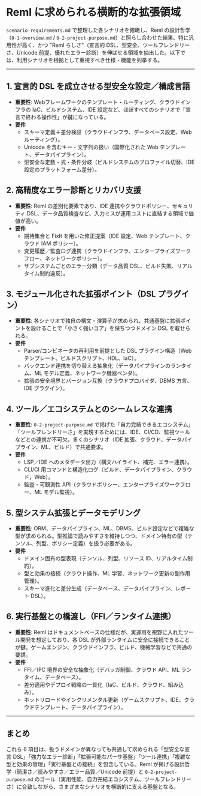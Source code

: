 # Reml に求められる横断的な拡張領域

`scenario-requirements.md` で整理した各シナリオを俯瞰し、Reml の設計哲学（`0-1-overview.md` / `0-2-project-purpose.md`）と照らし合わせた結果、特に汎用性が高く、かつ "Reml らしさ"（宣言的 DSL、型安全、ツールフレンドリーさ、Unicode 前提、優れたエラー診断）を伸ばせる領域を抽出した。以下では、利用シナリオを根拠として重視すべき仕様・機能を列挙する。

---

## 1. 宣言的 DSL を成立させる型安全な設定／構成言語
- **重要性**: Webフレームワークのテンプレート・ルーティング、クラウドインフラの IaC、ビルドシステム、IDE 設定など、ほぼすべてのシナリオで「宣言で終わる操作性」が鍵になっている。
- **要件**
  - スキーマ定義＋差分検証（クラウドインフラ、データベース設定、Web ルーティング）。
  - Unicode を含むキー・文字列の扱い（国際化された Web テンプレート、データパイプライン）。
  - 型安全な定数・式・条件分岐（ビルドシステムのプロファイル切替、IDE 設定のプラットフォーム差分）。

## 2. 高精度なエラー診断とリカバリ支援
- **重要性**: Reml の差別化要素であり、IDE 連携やクラウドポリシー、セキュリティ DSL、データ品質検査など、入力ミスが運用コストに直結する領域で価値が高い。
- **要件**
  - 期待集合と FixIt を用いた修正提案（IDE 設定、Web テンプレート、クラウド IAM ポリシー）。
  - 変更履歴／監査ログ連携（クラウドインフラ、エンタープライズワークフロー、ネットワークポリシー）。
  - サブシステムごとのエラー分類（データ品質 DSL、ビルド失敗、リアルタイム制約違反）。

## 3. モジュール化された拡張ポイント（DSL プラグイン）
- **重要性**: 各シナリオで独自の構文・演算子が求められ、共通基盤に拡張ポイントを設けることで「小さく強いコア」を保ちつつドメイン DSL を載せられる。
- **要件**
  - Parser/コンビネータの再利用を前提とした DSL プラグイン構造（Web テンプレート、ビルドスクリプト、HDL、IaC）。
  - バックエンド連携を切り替える抽象化（データパイプラインのランタイム、ML モデル定義、ネットワーク機器ベンダ）。
  - 拡張の安全境界とバージョン互換（クラウドプロバイダ、DBMS 方言、IDE プラグイン）。

## 4. ツール／エコシステムとのシームレスな連携
- **重要性**: `0-2-project-purpose.md` で掲げた「自力完結できるエコシステム」「ツールフレンドリーさ」を実現するためには、IDE、CI/CD、監視ツールなどとの連携が不可欠。多くのシナリオ（IDE 拡張、クラウド、データパイプライン、ML、ビルド）で共通要求。
- **要件**
  - LSP／IDE へのメタデータ出力（構文ハイライト、補完、エラー連携）。
  - CLI/CI 用コマンドと構造化ログ（ビルド、データパイプライン、クラウド，Web）。
  - 監査・可観測性 API（クラウドポリシー、エンタープライズワークフロー、ML モデル監視）。

## 5. 型システム拡張とデータモデリング
- **重要性**: ORM、データパイプライン、ML、DBMS、ビルド設定などで複雑な型が求められる。型推論で読みやすさを維持しつつ、ドメイン特有の型（テンソル、列型、ポリシー定義）を扱う必要がある。
- **要件**
  - ドメイン固有の型表現（テンソル、列型、リソース ID、リアルタイム制約）。
  - 型と効果の接続（クラウド操作、ML 学習、ネットワーク更新の副作用管理）。
  - スキーマ進化と差分生成（データベース、データパイプライン、レポート DSL）。

## 6. 実行基盤との橋渡し（FFI／ランタイム連携）
- **重要性**: Reml はドキュメントベースの仕様だが、実運用を視野に入れたツール開発を想定しており、各 DSL が外部ランタイムに安全に接続できることが鍵。ゲームエンジン、クラウドインフラ、ビルド、機械学習などで共通の要請。
- **要件**
  - FFI／IPC 境界の安全な抽象化（デバッガ制御、クラウド API、ML ランタイム、データベース）。
  - 差分適用やデプロイ戦略の一貫化（IaC、ビルド、クラウド、組み込み）。
  - ホットリロードやインクリメンタル更新（ゲームスクリプト、IDE、クラウドテンプレート、データパイプライン）。

---

## まとめ
これら 6 項目は、扱うドメインが異なっても共通して求められる「型安全な宣言 DSL」「強力なエラー診断」「拡張可能なパーサ基盤」「ツール連携」「複雑な型と効果の管理」「実行基盤との接続」を包含している。Reml が掲げる設計哲学（簡潔さ／読みやすさ／エラー品質／Unicode 前提）と `0-2-project-purpose.md` のゴール（実用性能、自力完結エコシステム、ツールフレンドリーさ）に合致しながら、さまざまなシナリオを横断的に支える基盤となる。
